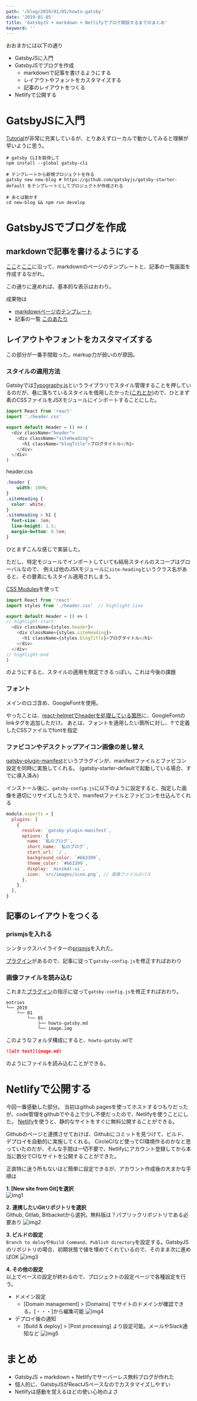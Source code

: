```yaml
---
path: '/blog/2019/01/05/howto-gatsby'
date: '2019-01-05'
title: 'GatsbyJS + markdown + Netlifyでブログ開設するまでのまとめ'
keyword: ''
---
```


おおまかには以下の通り

- GatsbyJSに入門
- GatsbyJSでブログを作成
    - markdownで記事を書けるようにする
    - レイアウトやフォントをカスタマイズする
    - 記事のレイアウトをつくる
- Netlifyで公開する


# GatsbyJSに入門

[Tutorial](https://www.gatsbyjs.org/tutorial/)が非常に充実しているが、とりあえずローカルで動かしてみると理解が早いように思う。

```
# gatsby CLIを取得して
npm install --global gatsby-cli

# テンプレートから新規プロジェクトを作る
gatsby new new-blog # https://github.com/gatsbyjs/gatsby-starter-default をテンプレートとしてプロジェクトが作成される

# あとは動かす
cd new-blog && npm run develop
```

# GatsbyJSでブログを作成
## markdownで記事を書けるようにする

[ここ](https://www.gatsbyjs.org/docs/adding-markdown-pages/)と[ここ](https://www.gatsbyjs.org/docs/adding-a-list-of-markdown-blog-posts/)に沿って、markdownのページのテンプレートと、記事の一覧画面を作成するながれ。

この通りに進めれば、基本的な表示はおわり。

成果物は
- [markdownページのテンプレート](https://github.com/kazukimuta/blog/blob/master/src/templates/blogTemplate.js)
- 記事の一覧 [このあたり](https://github.com/kazukimuta/blog/tree/master/src/components/post)

## レイアウトやフォントをカスタマイズする
この部分が一番手間取った。markup力が弱いのが原因。

### スタイルの適用方法
Gatsbyでは[Typography.js](https://www.gatsbyjs.org/docs/typography-js/)というライブラリでスタイル管理することを押しているのだが、巷に落ちているスタイルを借用したかった([これとか](https://milligram.io/))ので、ひとまず素のCSSファイルをJSXモジュールにインポートすることにした。

```javascript
import React from 'react'
import './header.css'

export default Header = () => (
  <div className="header">
    <div className="siteHeading">
      <h1 className="blogTitle">ブログタイトル</h1>
    </div>
  </div>
)
```

header.css

```css
.header {
    width: 100%;
}
.siteHeading {
  color: white;
}
.siteHeading > h1 {
  font-size: 3em;
  line-height: 1.5;
  margin-bottom: 0.5em;
}
```

ひとまずこんな感じで実装した。

ただし、特定モジュールでインポートしていても結局スタイルのスコープはグローバルなので、
例えば他のJSXモジュールに`site-heading`というクラス名があると、その要素にもスタイル適用されしまう。

[CSS Modules](https://www.gatsbyjs.org/tutorial/part-two/#css-modules)を使って

```javascript
import React from 'react'
import styles from './header.css'  // highlight-line

export default Header = () => (
// highlight-start
  <div className={styles.header}>
    <div className={styles.siteHeading}>
      <h1 className={styles.blogTitle}>ブログタイトル</h1>
    </div>
  </div>
// highlight-end
)
```

のようにすると、スタイルの適用を限定できるっぽい。これは今後の課題

### フォント
メインのロゴ含め、GoogleFontを使用。

やったことは、[react-helmetでheaderを処理している箇所](https://github.com/kazukimuta/blog/blob/master/src/components/doc-header.js)に、GoogleFontのlinkタグを追加しただけ。
あとは、フォントを適用したい箇所に対し、↑で定義したCSSファイルでfontを指定


### ファビコンやデスクトップアイコン画像の差し替え

[gatsby-plugin-manifest](https://www.gatsbyjs.org/packages/gatsby-plugin-manifest)というプラグインが、manifestファイルとファビコン設定を同時に実施してくれる。
(gatsby-starter-defaultで起動している場合、すでに導入済み)

インストール後に、`gatsby-config.js`に以下のように設定すると、指定した画像を適切にリサイズしたうえで、manifestファイルとファビコンを仕込んでくれる

```javascript
module.exports = {
  plugins: [
    {
      resolve: `gatsby-plugin-manifest`,
      options: {
        name: `私のブログ`,
        short_name: `私のブログ`,
        start_url: `/`,
        background_color: `#663399`,
        theme_color: `#663399`,
        display: `minimal-ui`,
        icon: `src/images/icon.png`, // 画像ファイルのパス
      },
    },
  ],
}
```


## 記事のレイアウトをつくる
### prismjsを入れる
シンタックスハイライターの[prismjs](https://prismjs.com/)を入れた。

[プラグイン](https://www.gatsbyjs.org/packages/gatsby-remark-prismjs)があるので、記事に従って`gatsby-config.js`を修正すればおわり

### 画像ファイルを読み込む
これまた[プラグイン](https://www.gatsbyjs.org/packages/gatsby-remark-images/?=gatsby-remark-images)の指示に従って`gatsby-config.js`を修正すればおわり。

```
entries
└── 2019
    └── 01
        └── 05
            ├── howto-gatsby.md
            └── image.img
```

このようなフォルダ構成にすると、`howto-gatsby.md`で

```markdown
![alt text](image.md)
```

のようにファイルを読み込むことができる。

# Netlifyで公開する

今回一番感動した部分。
当初はgithub pagesを使ってホストするつもりだったが、code管理をgithubでやる上で少し不便だったので、Netlifyを使うことにした。
[Netlify](https://www.netlify.com/)を使うと、静的なサイトをすぐに無料公開することができる。

Githubのページと連携させておけば、Githubにコミットを見つけて、ビルド、デプロイを自動的に実施してくれる。
CircleCIなど使ってCI環境作るのかなと思っていたのだが、そんな手間は一切不要で、Netlifyにアカウント登録してから本当に数分でCIなサイトを公開することができた。

正直特に迷う所もないほど簡単に設定できるが、アカウント作成後の大まかな手順は

__1. [New site from Git]を選択__  
![img1](1.png)

__2. 連携したいGitリポジトリを選択__  
Github, Gitlab, Bitbacketから選択。無料版は？パブリックリポジトリである必要あり
![img2](2.png)

__3. ビルドの設定__  
`Branch to deloy`や`Build Command`、`Publish directory`を設定する。GatsbyJSのリポジトリの場合、初期状態で値を埋めてくれているので、そのまま次に進めばOK
![img3](3.png)

__4. その他の設定__  
以上でベースの設定が終わるので、プロジェクトの設定ページで各種設定を行う。

- ドメイン設定
    - [Domain management] > [Domains] でサイトのドメインが確認できる。[・・・]から編集可能
    ![img4](4.png)
- デプロイ後の通知
    - [Build & deploy] > [Post processing] より設定可能。メールやSlack通知など
    ![img5](5.png)


# まとめ

- GatsbyJS + markdown + Netlifyでサーバーレス無料ブログが作れた
- 個人的に、GatsbyJSがReactJSベースなのでカスタマイズしやすい
- Netlifyは感動を覚えるほどの使い心地のよさ

